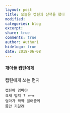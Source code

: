 ```yaml
---
layout: post
title: 오늘은 캡틴과 산책을 했다
modified:
categories: blog
excerpt:
share: true
comments: true
author: Author1
hidelogo: true
date: 2018-06-08
---
```

#### 개아들 캡틴에게
캡틴에게 쓰는 편지
```
캡틴아 엄마야
요새 덥지 ? ㅠㅠ
엄마가 빡빡 밀어줄께
쫌만 기달려

```
